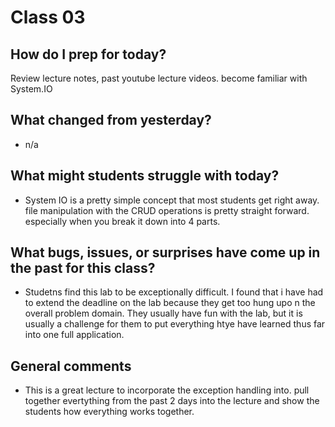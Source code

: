# Class 03

## How do I prep for today?
Review lecture notes, past youtube lecture videos. become familiar with System.IO

## What changed from yesterday? 
- n/a

## What might students struggle with today? 
- System IO is a pretty simple concept that most students get right away. file manipulation with the CRUD operations 
is pretty straight forward. especially when you break it down into 4 parts. 

## What bugs, issues, or surprises have come up in the past for this class?
- Studetns find this lab to be exceptionally difficult. I found that i have had to extend the deadline on the lab
because they get too hung upo n the overall problem domain. They usually have fun with the lab, but it is 
usually a challenge for them to put everything htye have learned thus far into one full application. 

## General comments
- This is a great lecture to incorporate the exception handling into. pull together evertything from the past 2 days into the lecture
and show the students how everything works together. 